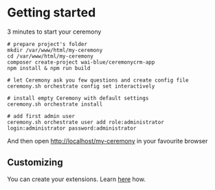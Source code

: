 # Getting started

3 minutes to start your ceremony

```
# prepare project's folder
mkdir /var/www/html/my-ceremony
cd /var/www/html/my-ceremony
composer create-project wai-blue/ceremonycrm-app
npm install & npm run build

# let Ceremony ask you few questions and create config file
ceremony.sh orchestrate config set interactively

# install empty Ceremony with default settings
ceremony.sh orchestrate install

# add first admin user
ceremony.sh orchestrate user add role:administrator login:administrator password:administrator
```

And then open [http://localhost/my-ceremony](http://localhost/my-ceremony) in your favourite browser

## Customizing

You can create your extensions. Learn [here](creating-extentions) how.